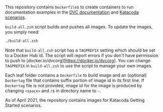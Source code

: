 This repository contains `Dockerfile`s to create containers to run
documentation examples in the [DVC documentation](https://dvc.org/doc/) and
[Katacoda scenarios](https://katacoda.com/dvc/). 

`build-all.zsh` script builds and pushes all images. To update the images, you
simply need:

```bash
./build-all.zsh
```

Note that `build-all.zsh` script has a `TAGPREFIX` setting which should be set
to a Docker Hub id. The script will report errors if you don't have permission
to push to [docker.io/dvcorg][https://docker.io/dvcorg]. You can change
`TAGPREFIX` in `build-all.zsh` to use the script to manage your own images. 

Each leaf folder contains a `Dockerfile` to build image and an (optional)
`Dockertag` file that contains suffix portion of image id in its first line. If
`Dockertag` file is not provided, image id for the image is produced by
changing `<space>` and `/`s in directory name to `-`.

As of April 2021, the repository contains images for Katacoda Getting Started
scenarios.
